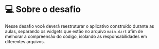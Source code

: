 # 💻 Sobre o desafio

Nesse desafio você deverá reestruturar o aplicativo construído durante as aulas, separando os widgets que estão no arquivo `main.dart` afim de melhorar a compreensão do código, isolando as responsabilidades em diferentes arquivos.

